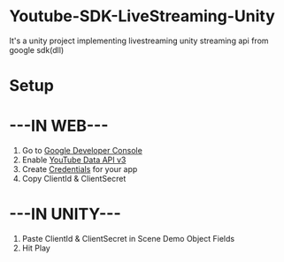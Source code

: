 # Youtube-SDK-LiveStreaming-Unity
It's a unity project implementing livestreaming unity streaming api from google sdk(dll)

# Setup
# ---IN WEB---
1. Go to [Google Developer Console](https://console.developers.google.com/apis/dashboard) 
2. Enable [YouTube Data API v3](https://console.developers.google.com/apis/library/youtube.googleapis.com?id=125bab65-cfb6-4f25-9826-4dcc309bc508)
3. Create [Credentials](https://console.developers.google.com/apis/credentials) for your app
4. Copy ClientId & ClientSecret   
   
# ---IN UNITY---
1. Paste ClientId & ClientSecret in Scene Demo Object Fields
2. Hit Play

